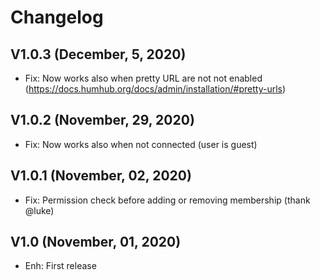 Changelog
=========

V1.0.3 (December, 5, 2020)
--------------------
- Fix: Now works also when pretty URL are not not enabled (https://docs.humhub.org/docs/admin/installation/#pretty-urls)


V1.0.2 (November, 29, 2020)
--------------------
- Fix: Now works also when not connected (user is guest)


V1.0.1 (November, 02, 2020)
--------------------
- Fix: Permission check before adding or removing membership (thank @luke)


V1.0 (November, 01, 2020)
--------------------
- Enh: First release